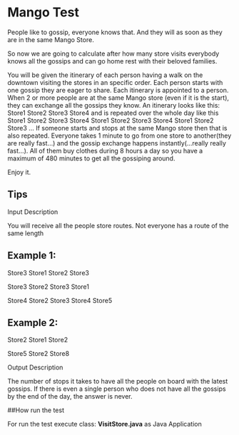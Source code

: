 # Mango Test

People like to gossip, everyone knows that. And they will as soon as they are in the same Mango Store.

So now we are going to calculate after how many store visits everybody knows all the gossips and can go home rest with their beloved families.

You will be given the itinerary of each person having a walk on the downtown visiting the stores in an specific order. Each person starts with one gossip they are eager to share. Each itinerary is appointed to a person. When 2 or more people are at the same Mango store (even if it is the start), they can exchange all the gossips they know. An itinerary looks like this: Store1 Store2 Store3 Store4 and is repeated over the whole day like this Store1 Store2 Store3 Store4 Store1 Store2 Store3 Store4 Store1 Store2 Store3 … If someone starts and stops at the same Mango store then that is also repeated. Everyone takes 1 minute to go from one store to another(they are really fast…) and the gossip exchange happens instantly(…really really fast…). All of them buy clothes during 8 hours a day so you have a maximum of 480 minutes to get all the gossiping around.

Enjoy it.

## Tips

Input Description

You will receive all the people store routes. Not everyone has a route of the same length

## Example 1:

Store3 Store1 Store2 Store3

Store3 Store2 Store3 Store1

Store4 Store2 Store3 Store4 Store5

## Example 2:

Store2 Store1 Store2

Store5 Store2 Store8

Output Description

The number of stops it takes to have all the people on board with the latest gossips. If there is even a single person who does not have all the gossips by the end of the day, the answer is never.

##How run the test

For run the test execute class: **VisitStore.java** as Java Application
